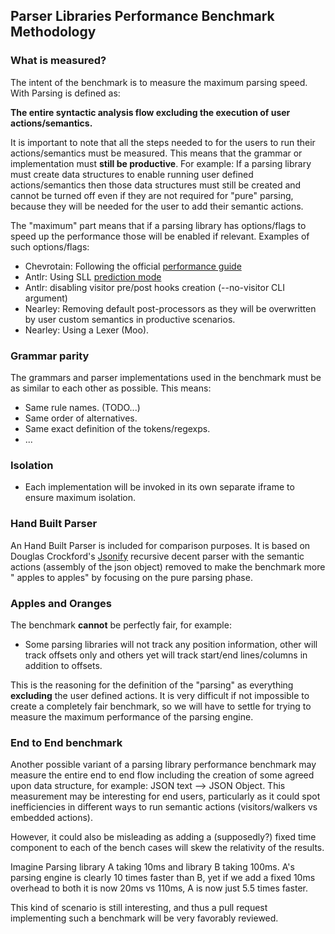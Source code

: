 ## Parser Libraries Performance Benchmark Methodology

### What is measured?

The intent of the benchmark is to measure the maximum parsing speed. With Parsing is defined as:

**The entire syntactic analysis flow excluding the execution of user actions/semantics.**

It is important to note that all the steps needed to for the users to run their actions/semantics must be measured. This
means that the grammar or implementation must **still be productive**. For example: If a parsing library must create
data structures to enable running user defined actions/semantics then those data structures must still be created and
cannot be turned off even if they are not required for "pure" parsing, because they will be needed for the user to add
their semantic actions.

The "maximum" part means that if a parsing library has options/flags to speed up the performance those will be enabled
if relevant. Examples of such options/flags:

* Chevrotain: Following the
  official [performance guide](https://chevrotain.io/docs/guide/performance.html#caching-arrays-of-alternatives)
* Antlr: Using SLL [prediction mode](http://www.antlr.org/api/Java/org/antlr/v4/runtime/atn/PredictionMode.html)
* Antlr: disabling visitor pre/post hooks creation (--no-visitor CLI argument)
* Nearley: Removing default post-processors as they will be overwritten by user custom semantics in productive
  scenarios.
* Nearley: Using a Lexer (Moo).

### Grammar parity

The grammars and parser implementations used in the benchmark must be as similar to each other as possible. This means:

* Same rule names. (TODO...)
* Same order of alternatives.
* Same exact definition of the tokens/regexps.
* ...

### Isolation

* Each implementation will be invoked in its own separate iframe to ensure maximum isolation.

### Hand Built Parser

An Hand Built Parser is included for comparison purposes. It is based on Douglas
Crockford's [Jsonify](https://github.com/douglascrockford/JSON-js/blob/03157639c7a7cddd2e9f032537f346f1a87c0f6d/json_parse.js)
recursive decent parser with the semantic actions (assembly of the json object) removed to make the benchmark more "
apples to apples" by focusing on the pure parsing phase.

### Apples and Oranges

The benchmark **cannot** be perfectly fair, for example:

* Some parsing libraries will not track any position information, other will track offsets only and others yet will
  track start/end lines/columns in addition to offsets.

This is the reasoning for the definition of the "parsing" as everything **excluding** the user defined actions. It is
very difficult if not impossible to create a completely fair benchmark, so we will have to settle for trying to measure
the maximum performance of the parsing engine.

### End to End benchmark

Another possible variant of a parsing library performance benchmark may measure the entire end to end flow including the
creation of some agreed upon data structure, for example: JSON text --> JSON Object. This measurement may be interesting
for end users, particularly as it could spot inefficiencies in different ways to run semantic actions (visitors/walkers
vs embedded actions).

However, it could also be misleading as adding a (supposedly?) fixed time component to each of the bench cases will skew
the relativity of the results.

Imagine Parsing library A taking 10ms and library B taking 100ms. A's parsing engine is clearly 10 times faster than B,
yet if we add a fixed 10ms overhead to both it is now 20ms vs 110ms, A is now just 5.5 times faster.

This kind of scenario is still interesting, and thus a pull request implementing such a benchmark will be very favorably
reviewed.
